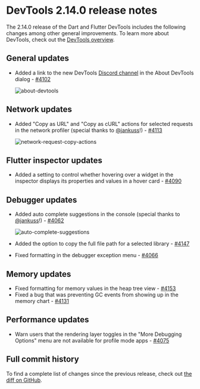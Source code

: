 # DevTools 2.14.0 release notes

The 2.14.0 release of the Dart and Flutter DevTools
includes the following changes among other general improvements.
To learn more about DevTools, check out the
[DevTools overview](https://docs.flutter.dev/tools/devtools/overview).

## General updates

* Added a link to the new DevTools
  [Discord channel](https://discord.com/channels/608014603317936148/958862085297672282)
  in the About DevTools dialog -
  [#4102](https://github.com/flutter/devtools/pull/4102)

  ![about-devtools]({{site.url}}/tools/devtools/release-notes/images-2.14.0/image1.png "about devtools")

## Network updates

* Added "Copy as URL" and "Copy as cURL" actions for
  selected requests in the network profiler
  (special thanks to [@jankuss](https://github.com/jankuss)!) -
  [#4113](https://github.com/flutter/devtools/pull/4113)

  ![network-request-copy-actions]({{site.url}}/tools/devtools/release-notes/images-2.14.0/image2.png "network request copy actions")

## Flutter inspector updates

* Added a setting to control whether hovering over a widget
  in the inspector displays its properties and values in a hover card -
  [#4090](https://github.com/flutter/devtools/pull/4090)

## Debugger updates

* Added auto complete suggestions in the console
  (special thanks to [@jankuss](https://github.com/jankuss)!) -
  [#4062](https://github.com/flutter/devtools/pull/4062)

  ![auto-complete-suggestions]({{site.url}}/tools/devtools/release-notes/images-2.14.0/image3.png "auto complete suggestions")

* Added the option to copy the full file path for a selected library -
  [#4147](https://github.com/flutter/devtools/pull/4147)
* Fixed formatting in the debugger exception menu -
  [#4066](https://github.com/flutter/devtools/pull/4066)

## Memory updates

* Fixed formatting for memory values in the heap tree view -
  [#4153](https://github.com/flutter/devtools/pull/4153)
* Fixed a bug that was preventing GC events from
  showing up in the memory chart -
  [#4131](https://github.com/flutter/devtools/pull/4131)

## Performance updates

* Warn users that the rendering layer toggles in the
  "More Debugging Options" menu are not available for profile mode apps -
  [#4075](https://github.com/flutter/devtools/pull/4075)

## Full commit history

To find a complete list of changes since the previous release,
check out
[the diff on GitHub](https://github.com/flutter/devtools/compare/v2.13.1...v2.14.0).
